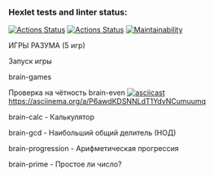 ### Hexlet tests and linter status:
[![Actions Status](https://github.com/Dima343316/python-project-lvl1/workflows/hexlet-check/badge.svg)](https://github.com/Dima343316/python-project-lvl1/actions)
[![Actions Status](https://github.com/Dima343316/python-project-lvl1/workflows/linter-check/badge.svg)](https://github.com/Dima343316/python-project-lvl1/actions)
[![Maintainability](https://api.codeclimate.com/v1/badges/b7326496513047c12cfe/maintainability)](https://codeclimate.com/github/Dima343316/python-project-lvl1/maintainability)


ИГРЫ РАЗУМА
(5 игр)

Запуск игры

brain-games

Проверка на чётность
brain-even
[![asciicast](https://asciinema.org/a/8cZlGsVZQJcbA8BOOAjIPoAGm.svg)](https://asciinema.org/a/8cZlGsVZQJcbA8BOOAjIPoAGm)
https://asciinema.org/a/P6awdKDSNNLdT1YdvNCumuumq
 

brain-calc - Калькулятор

brain-gcd - Наибольший общий делитель (НОД)

brain-progression - Арифметическая прогрессия

brain-prime - Простое ли число?
